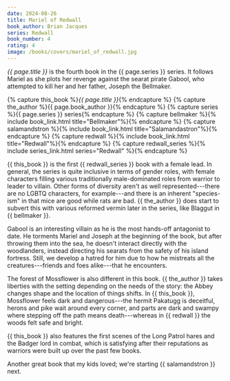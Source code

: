 ```yaml
---
date: 2024-08-26
title: Mariel of Redwall
book_author: Brian Jacques
series: Redwall
book_number: 4
rating: 4
image: /books/covers/mariel_of_redwall.jpg
---
```


<cite class="book-title">{{ page.title }}</cite> is the fourth book in the
<span class="book-series">{{ page.series }}</span> series. It follows Mariel
as she plots her revenge against the searat pirate Gabool, who attempted to kill
her and her father, Joseph the Bellmaker.

{% capture this_book %}<cite class="book-title">{{ page.title }}</cite>{% endcapture %}
{% capture the_author %}<span class="author-name">{{ page.book_author }}</span>{% endcapture %}
{% capture series %}<span class="book-series">{{ page.series }}</span> series{% endcapture %}
{% capture bellmaker %}{% include book_link.html title="Bellmaker"%}{% endcapture %}
{% capture salamandstron %}{% include book_link.html title="Salamandastron"%}{% endcapture %}
{% capture redwall %}{% include book_link.html title="Redwall"%}{% endcapture %}
{% capture redwall_series %}{% include series_link.html series="Redwall" %}{% endcapture %}

{{ this_book }} is the first {{ redwall_series }} book with a female lead. In
general, the series is quite inclusive in terms of gender roles, with female
characters filling various traditionally male-dominated roles from warrior to
leader to villain. Other forms of diversity aren't as well represented---there
are no LGBTQ characters, for example---and there is an inherent "species-ism"
in that mice are good while rats are bad. {{ the_author }} does start to
subvert this with various reformed vermin later in the series, like Blaggut in
{{ bellmaker }}.

Gabool is an interesting villain as he is the most hands-off antagonist to date. He
torments Mariel and Joseph at the beginning of the book, but after throwing
them into the sea, he doesn't interact directly with the woodlanders, instead
directing his searats from the safety of his island fortress. Still, we
develop a hatred for him due to how he mistreats all the creatures---friends
and foes alike---that he encounters.

The forest of Mossflower is also different in this book. {{ the_author }} takes liberties with
the setting depending on the needs of the story: the Abbey changes shape and the location
of things shifts. In {{ this_book }}, Mossflower feels dark and dangerous---the hermit 
Pakatugg is deceitful, herons and pike wait around every corner, and parts are dark and 
swampy where stepping off the path means death---whereas in {{ redwall }} the woods felt
safe and bright.

{{ this_book }} also features the first scenes of the Long Patrol hares and the
Badger lord in combat, which is satisfying after their reputations as warriors
were built up over the past few books.

Another great book that my kids loved; we're starting {{ salamandstron }}
next.
